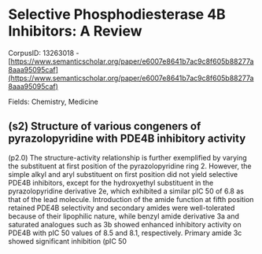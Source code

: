 # Selective Phosphodiesterase 4B Inhibitors: A Review

CorpusID: 13263018 - [https://www.semanticscholar.org/paper/e6007e8641b7ac9c8f605b88277a8aaa95095caf](https://www.semanticscholar.org/paper/e6007e8641b7ac9c8f605b88277a8aaa95095caf)

Fields: Chemistry, Medicine

## (s2) Structure of various congeners of pyrazolopyridine with PDE4B inhibitory activity
(p2.0) The structure-activity relationship is further exemplified by varying the substituent at first position of the pyrazolopyridine ring 2. However, the simple alkyl and aryl substituent on first position did not yield selective PDE4B inhibitors, except for the hydroxyethyl substituent in the pyrazolopyridine derivative 2e, which exhibited a similar pIC 50 of 6.8 as that of the lead molecule. Introduction of the amide function at fifth position retained PDE4B selectivity and secondary amides were well-tolerated because of their lipophilic nature, while benzyl amide derivative 3a and saturated analogues such as 3b showed enhanced inhibitory activity on PDE4B with pIC 50 values of 8.5 and 8.1, respectively. Primary amide 3c showed significant inhibition (pIC 50 
